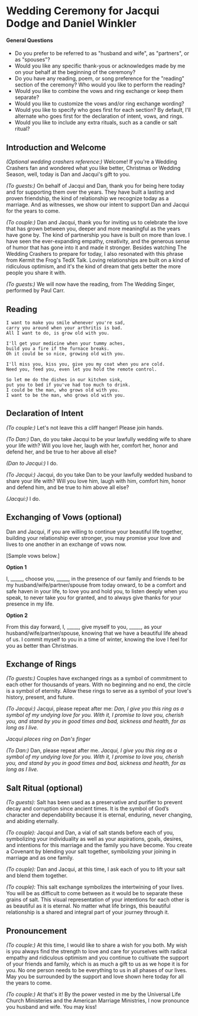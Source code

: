 # Wedding Ceremony for Jacqui Dodge and Daniel Winkler

#### General Questions
- Do you prefer to be referred to as "husband and wife", as "partners", or as "spouses"?
- Would you like any specific thank-yous or acknowledges made by me on your behalf at the beginning of the ceremony?
- Do you have any reading, poem, or song preference for the "reading" section of the ceremony? Who would you like to perform the reading?
- Would you like to combine the vows and ring exchange or keep them separate?
- Would you like to customize the vows and/or ring exchange wording?
- Would you like to specify who goes first for each section? By default, I'll alternate who goes first for the declaration of intent, vows, and rings.
- Would you like to include any extra rituals, such as a candle or salt ritual?

## Introduction and Welcome

*(Optional wedding crashers reference:)* Welcome! If you're a Wedding Crashers fan and wondered what you like better, Christmas or Wedding Season, well, today is Dan and Jacqui's gift to you.

*(To guests:)* On behalf of Jacqui and Dan, thank you for being here today and for supporting them over the years. They have built a lasting and proven friendship, the kind of relationship we recognize today as a marriage. And as witnesses, we show our intent to support Dan and Jacqui for the years to come.

*(To couple:)* Dan and Jacqui, thank you for inviting us to celebrate the love that has grown between you, deeper and more meaningful as the years have gone by. The kind of partnership you have is built on more than love. I have seen the ever-expanding empathy, creativity, and the generous sense of humor that has gone into it and made it stronger. Besides watching The Wedding Crashers to prepare for today, I also resonated with this phrase from Kermit the Frog's TedX Talk. Loving relationships are built on a kind of ridiculous optimism, and it's the kind of dream that gets better the more people you share it with.

*(To guests:)* We will now have the reading, from The Wedding Singer, performed by Paul Carr.

## Reading

```
I want to make you smile whenever you're sad,
carry you around when your arthritis is bad.
All I want to do, is grow old with you.

I'll get your medicine when your tummy aches,
build you a fire if the furnace breaks.
Oh it could be so nice, growing old with you.

I'll miss you, kiss you, give you my coat when you are cold.
Need you, feed you, even let you hold the remote control.

So let me do the dishes in our kitchen sink,
put you to bed if you've had too much to drink.
I could be the man, who grows old with you.
I want to be the man, who grows old with you.
```

## Declaration of Intent

*(To couple:)* Let's not leave this a cliff hanger! Please join hands. 

*(To Dan:)* Dan, do you take Jacqui to be your lawfully wedding wife to share your life with? Will you love her, laugh with her, comfort her, honor and defend her, and be true to her above all else?

*(Dan to Jacqui:)* I do.

*(To Jacqui:)* Jacqui, do you take Dan to be your lawfully wedded husband to share your life with? Will you love him, laugh with him, comfort him, honor and defend him, and be true to him above all else?

*(Jacqui:)* I do.

## Exchanging of Vows (optional)

Dan and Jacqui, if you are willing to continue your beautiful life together, building your relationship ever stronger, you may promise your love and lives to one another in an exchange of vows now.

[Sample vows below.]

**Option 1**

I, _____, choose you, _____, in the presence of our family and friends to be my husband/wife/partner/spouse from today onward, to be a comfort and safe haven in your life, to love you and hold you, to listen deeply when you speak, to never take you for granted, and to always give thanks for your presence in my life.

**Option 2**

From this day forward, I, _____, give myself to you, _____, as your husband/wife/partner/spouse, knowing that we have a beautiful life ahead of us. I commit myself to you in a time of winter, knowing the love I feel for you as better than Christmas.


## Exchange of Rings

*(To guests:)* Couples have exchanged rings as a symbol of commitment to each other for thousands of years. With no beginning and no end, the circle is a symbol of eternity. Allow these rings to serve as a symbol of your love's history, present, and future.

*(To Jacqui:)* Jacqui, please repeat after me: *Dan, I give you this ring as a symbol of my undying love for you. With it, I promise to love you, cherish you, and stand by you in good times and bad, sickness and health, for as long as I live.*

*Jacqui places ring on Dan's finger*

*(To Dan:)* Dan, please repeat after me. *Jacqui, I give you this ring as a symbol of my undying love for you. With it, I promise to love you, cherish you, and stand by you in good times and bad, sickness and health, for as long as I live.*

## Salt Ritual (optional)

*(To guests):* Salt has been used as a preservative and purifier to prevent decay and corruption since ancient times. It is the symbol of God’s character and dependability because it is eternal, enduring, never changing, and abiding eternally. 

*(To couple):* Jacqui and Dan, a vial of salt stands before each of you, symbolizing your individuality as well as your aspirations, goals, desires, and intentions for this marriage and the family you have become. You create a Covenant by blending your salt together, symbolizing your joining in marriage and as one family.

*(To couple):* Dan and Jacqui, at this time, I ask each of you to lift your salt and blend them together.

*(To couple):* This salt exchange symbolizes the intertwining of your lives. You will be as difficult to come between as it would be to separate these grains of salt. This visual representation of your intentions for each other is as beautiful as it is eternal. No matter what life brings, this beautiful relationship is a shared and integral part of your journey through it.

## Pronouncement

*(To couple:)* At this time, I would like to share a wish for you both. My wish is you always find the strength to love and care for yourselves with radical empathy and ridiculous optimism and you continue to cultivate the support of your friends and family, which is as much a gift to us as we hope it is for you. No one person needs to be everything to us in all phases of our lives. May you be surrounded by the support and love shown here today for all the years to come.

*(To couple:)* At that's it! By the power vested in me by the Universal Life Church Ministeries and the American Marriage Ministries, I now pronounce you husband and wife. You may kiss!
